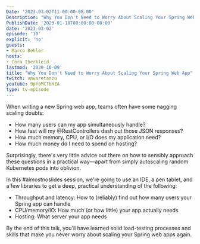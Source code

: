 ```yaml
---
Date: '2023-03-02T11:00:00-08:00'
Description: "Why You Don't Need to Worry About Scaling Your Spring Web App"
PublishDate: '2023-01-18T00:00:00-08:00'
date: '2023-03-02'
episode: '10'
explicit: 'no'
guests:
- Marco Behler
hosts:
- Cora Iberkleid
lastmod: '2020-10-09'
title: "Why You Don't Need to Worry About Scaling Your Spring Web App"
twitch: vmwaretanzu
youtube: 9pYoMCTbHZA
type: tv-episode
---
```


When writing a new Spring web app, teams often have some nagging scaling doubts:
<ul>
<li>How many users can my app simultaneously handle?</li>
<li>How fast will my @RestControllers dash out those JSON responses?</li>
<li>How much memory, CPU, or I/O does my application need?</li> 
<li>How much money do I need to spend on hosting?</li>
</ul>
Surprisingly, there's very little advice out there on how to sensibly approach these questions in a practical way—apart from simply autoscaling random Kubernetes pods into oblivion. 
 
In this #almostnoslides session, we're going to use an IDE, a pen tablet, and a few libraries to get a deep, practical understanding of the following:
<ul>
<li>Throughput and latency: How to (reliably) find out how many users your Spring app can handle</li>
<li>CPU/memory/IO: How much (or how little) your app actually needs</li>
<li>Hosting: What server your app needs</li>
</ul>

By the end of this talk, you'll have learned solid load-testing processes and skills that make you never worry about scaling your Spring web apps again.

